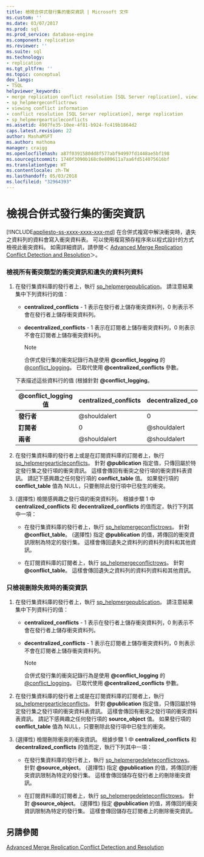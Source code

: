 ```yaml
---
title: 檢視合併式發行集的衝突資訊 | Microsoft 文件
ms.custom: ''
ms.date: 03/07/2017
ms.prod: sql
ms.prod_service: database-engine
ms.component: replication
ms.reviewer: ''
ms.suite: sql
ms.technology:
- replication
ms.tgt_pltfrm: ''
ms.topic: conceptual
dev_langs:
- TSQL
helpviewer_keywords:
- merge replication conflict resolution [SQL Server replication], viewing conflicts
- sp_helpmergeconflictrows
- viewing conflict information
- conflict resolution [SQL Server replication], merge replication
- sp_helpmergearticleconflicts
ms.assetid: 4907fe35-10ee-4f81-b924-fc419b1864d2
caps.latest.revision: 22
author: MashaMSFT
ms.author: mathoma
manager: craigg
ms.openlocfilehash: a87f0391580dd8f577abf94997fd1448ae5bf198
ms.sourcegitcommit: 1740f3090b168c0e809611a7aa6fd514075616bf
ms.translationtype: HT
ms.contentlocale: zh-TW
ms.lasthandoff: 05/03/2018
ms.locfileid: "32964393"
---
```

# <a name="view-conflict-information-for-merge-publications"></a>檢視合併式發行集的衝突資訊
[!INCLUDE[appliesto-ss-xxxx-xxxx-xxx-md](../../includes/appliesto-ss-xxxx-xxxx-xxx-md.md)]
  在合併式複寫中解決衝突時，遺失之資料列的資料會寫入衝突資料表。 可以使用複寫預存程序來以程式設計的方式檢視此衝突資料。 如需詳細資訊，請參閱＜ [Advanced Merge Replication Conflict Detection and Resolution](../../relational-databases/replication/merge/advanced-merge-replication-conflict-detection-and-resolution.md)＞。  
  
### <a name="to-view-conflict-information-and-losing-row-data-for-all-types-of-conflicts"></a>檢視所有衝突類型的衝突資訊和遺失的資料列資料  
  
1.  在發行集資料庫的發行者上，執行 [sp_helpmergepublication](../../relational-databases/system-stored-procedures/sp-helpmergepublication-transact-sql.md)。 請注意結果集中下列資料行的值：  
  
    -   **centralized_conflicts** - 1 表示在發行者上儲存衝突資料列，0 則表示不會在發行者上儲存衝突資料列。  
  
    -   **decentralized_conflicts** - 1 表示在訂閱者上儲存衝突資料列，0 則表示不會在訂閱者上儲存衝突資料列。  
  
        > [!NOTE]  
        >  合併式發行集的衝突記錄行為是使用 **@conflict_logging** 的 [@conflict_logging](../../relational-databases/system-stored-procedures/sp-addmergepublication-transact-sql.md)。 已取代使用 **@centralized_conflicts** 參數。  
  
     下表描述這些資料行的值 (根據針對 **@conflict_logging**。  
  
    |@conflict_logging 值|centralized_conflicts|decentralized_conflicts|  
    |------------------------------|----------------------------|------------------------------|  
    |**發行者**|@shouldalert|0|  
    |**訂閱者**|0|@shouldalert|  
    |**兩者**|@shouldalert|@shouldalert|  
  
2.  在發行集資料庫的發行者上或是在訂閱資料庫的訂閱者上，執行 [sp_helpmergearticleconflicts](../../relational-databases/system-stored-procedures/sp-helpmergearticleconflicts-transact-sql.md)。 針對 **@publication** 指定值，只傳回屬於特定發行集之發行項的衝突資訊。 這樣會傳回有衝突之發行項的衝突資料表資訊。 請記下感興趣之任何發行項的 **conflict_table** 值。 如果發行項的 **conflict_table** 值為 NULL，只要刪除此發行項中已發生的衝突。  
  
3.  (選擇性) 檢閱感興趣之發行項的衝突資料列。 根據步驟 1 中 **centralized_conflicts** 和 **decentralized_conflicts** 的值而定，執行下列其中一項：  
  
    -   在發行集資料庫的發行者上，執行 [sp_helpmergeconflictrows](../../relational-databases/system-stored-procedures/sp-helpmergeconflictrows-transact-sql.md)。 針對 **@conflict_table**。 (選擇性) 指定 **@publication** 的值，將傳回的衝突資訊限制為特定的發行集。 這樣會傳回遺失之資料列的資料列資料和其他資訊。  
  
    -   在訂閱資料庫的訂閱者上，執行 [sp_helpmergeconflictrows](../../relational-databases/system-stored-procedures/sp-helpmergeconflictrows-transact-sql.md)。 針對 **@conflict_table**。 這樣會傳回遺失之資料列的資料列資料和其他資訊。  
  
### <a name="to-view-information-only-on-conflicts-where-the-delete-failed"></a>只檢視刪除失敗時的衝突資訊  
  
1.  在發行集資料庫的發行者上，執行 [sp_helpmergepublication](../../relational-databases/system-stored-procedures/sp-helpmergepublication-transact-sql.md)。 請注意結果集中下列資料行的值：  
  
    -   **centralized_conflicts** - 1 表示在發行者上儲存衝突資料列，0 則表示不會在發行者上儲存衝突資料列。  
  
    -   **decentralized_conflicts** - 1 表示在訂閱者上儲存衝突資料列，0 則表示不會在訂閱者上儲存衝突資料列。  
  
        > [!NOTE]  
        >  合併式發行集的衝突記錄行為是使用 **@conflict_logging** 的 [@conflict_logging](../../relational-databases/system-stored-procedures/sp-addmergepublication-transact-sql.md)。 已取代使用 **@centralized_conflicts** 參數。  
  
2.  在發行集資料庫的發行者上或是在訂閱資料庫的訂閱者上，執行 [sp_helpmergearticleconflicts](../../relational-databases/system-stored-procedures/sp-helpmergearticleconflicts-transact-sql.md)。 針對 **@publication** 指定值，只傳回屬於特定發行集之發行項的衝突資料表資訊。 這樣會傳回有衝突之發行項的衝突資料表資訊。 請記下感興趣之任何發行項的 **source_object** 值。 如果發行項的 **conflict_table** 值為 NULL，只要刪除此發行項中已發生的衝突。  
  
3.  (選擇性) 檢閱刪除衝突的衝突資訊。 根據步驟 1 中 **centralized_conflicts** 和 **decentralized_conflicts** 的值而定，執行下列其中一項：  
  
    -   在發行集資料庫的發行者上，執行 [sp_helpmergedeleteconflictrows](../../relational-databases/system-stored-procedures/sp-helpmergedeleteconflictrows-transact-sql.md)。 針對 **@source_object**。 (選擇性) 指定 **@publication** 的值，將傳回的衝突資訊限制為特定的發行集。 這樣會傳回儲存在發行者上的刪除衝突資訊。  
  
    -   在訂閱資料庫的訂閱者上，執行 [sp_helpmergedeleteconflictrows](../../relational-databases/system-stored-procedures/sp-helpmergedeleteconflictrows-transact-sql.md)。 針對 **@source_object**。 (選擇性) 指定 **@publication** 的值，將傳回的衝突資訊限制為特定的發行集。 這樣會傳回儲存在訂閱者上的刪除衝突資訊。  
  
## <a name="see-also"></a>另請參閱  
 [Advanced Merge Replication Conflict Detection and Resolution](../../relational-databases/replication/merge/advanced-merge-replication-conflict-detection-and-resolution.md)  
  
  

